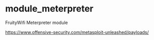 module_meterpreter
===========

FruityWifi Meterpreter module

https://www.offensive-security.com/metasploit-unleashed/payloads/

